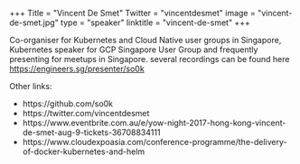 +++
Title = "Vincent De Smet"
Twitter = "vincentdesmet"
image = "vincent-de-smet.jpg"
type = "speaker"
linktitle = "vincent-de-smet"
+++

Co-organiser for Kubernetes and Cloud Native user groups in Singapore, Kubernetes speaker for GCP Singapore User Group and frequently presenting for meetups in Singapore. several recordings can be found here https://engineers.sg/presenter/so0k

Other links:
<ul>
	<li>https://github.com/so0k</li>
	<li>https://twitter.com/vincentdesmet</li>
	<li>https://www.eventbrite.com.au/e/yow-night-2017-hong-kong-vincent-de-smet-aug-9-tickets-36708834111</li>
	<li>https://www.cloudexpoasia.com/conference-programme/the-delivery-of-docker-kubernetes-and-helm</li>
</ul>
